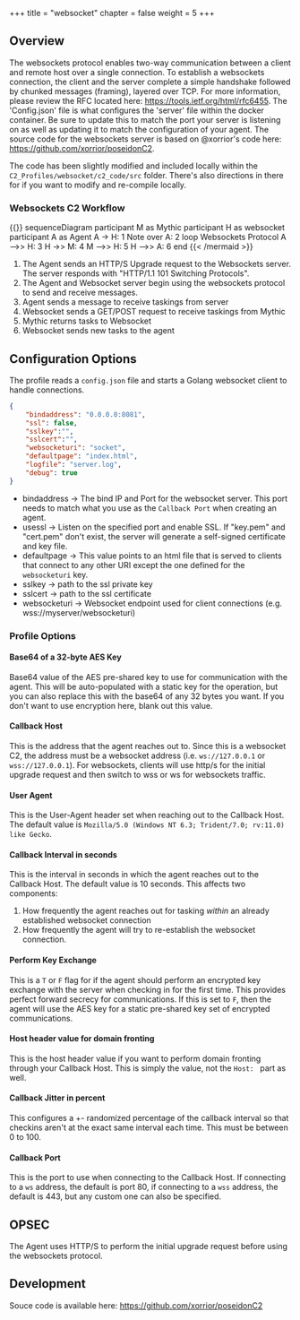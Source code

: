 +++
title = "websocket"
chapter = false
weight = 5
+++

## Overview
The websockets protocol enables two-way communication between a client and remote host over a single connection. To establish a websockets connection, the client and the server complete a simple handshake followed by chunked messages (framing), layered over TCP. For more information, please review the RFC located here: https://tools.ietf.org/html/rfc6455. The 'Config.json' file is what configures the 'server' file within the docker container. Be sure to update this to match the port your server is listening on as well as updating it to match the configuration of your agent. The source code for the websockets server is based on @xorrior's code here: https://github.com/xorrior/poseidonC2.

The code has been slightly modified and included locally within the `C2_Profiles/websocket/c2_code/src` folder. There's also directions in there for if you want to modify and re-compile locally.

### Websockets C2 Workflow
{{<mermaid>}}
sequenceDiagram
    participant M as Mythic
    participant H as websocket
    participant A as Agent
    A -> H: 1
    Note over A: 2
    loop Websockets Protocol
    A -->> H: 3
    H ->> M: 4
    M -->> H: 5
    H -->> A: 6
    end
{{< /mermaid >}}

1. The Agent sends an HTTP/S Upgrade request to the Websockets server. The server responds with "HTTP/1.1 101 Switching Protocols". 
2. The Agent and Websocket server begin using the websockets protocol to send and receive messages.
3. Agent sends a message to receive taskings from server
4. Websocket sends a GET/POST request to receive taskings from Mythic
5. Mythic returns tasks to Websocket
6. Websocket sends new tasks to the agent

## Configuration Options
The profile reads a `config.json` file and starts a Golang websocket client to handle connections. 

```JSON
{
    "bindaddress": "0.0.0.0:8081",
    "ssl": false,
    "sslkey":"",
    "sslcert":"",
    "websocketuri": "socket",
    "defaultpage": "index.html",
    "logfile": "server.log",
    "debug": true
}
```
- bindaddress -> The bind IP and Port for the websocket server. This port needs to match what you use as the `Callback Port` when creating an agent.
- usessl -> Listen on the specified port and enable SSL. If "key.pem" and "cert.pem" don't exist, the server will generate a self-signed certificate and key file.
- defaultpage -> This value points to an html file that is served to clients that connect to any other URI except the one defined for the `websocketuri` key.
- sslkey -> path to the ssl private key
- sslcert -> path to the ssl certificate
- websocketuri -> Websocket endpoint used for client connections (e.g. wss://myserver/websocketuri)


### Profile Options
#### Base64 of a 32-byte AES Key
Base64 value of the AES pre-shared key to use for communication with the agent. This will be auto-populated with a static key for the operation, but you can also replace this with the base64 of any 32 bytes you want. If you don't want to use encryption here, blank out this value.

#### Callback Host
This is the address that the agent reaches out to. Since this is a websocket C2, the address must be a websocket address (i.e. `ws://127.0.0.1` or `wss://127.0.0.1`). For websockets, clients will use http/s for the initial upgrade request and then switch to wss or ws for websockets traffic.

#### User Agent
This is the User-Agent header set when reaching out to the Callback Host. The default value is `Mozilla/5.0 (Windows NT 6.3; Trident/7.0; rv:11.0) like Gecko`.

#### Callback Interval in seconds
This is the interval in seconds in which the agent reaches out to the Callback Host. The default value is 10 seconds. This affects two components:
1. How frequently the agent reaches out for tasking _within_ an already established websocket connection
2. How frequently the agent will try to re-establish the websocket connection.

#### Perform Key Exchange
This is a `T` or `F` flag for if the agent should perform an encrypted key exchange with the server when checking in for the first time. This provides perfect forward secrecy for communications. If this is set to `F`, then the agent will use the AES key for a static pre-shared key set of encrypted communications.

#### Host header value for domain fronting
This is the host header value if you want to perform domain fronting through your Callback Host. This is simply the value, not the `Host: ` part as well.

#### Callback Jitter in percent
This configures a +- randomized percentage of the callback interval so that checkins aren't at the exact same interval each time. This must be between 0 to 100.

#### Callback Port
This is the port to use when connecting to the Callback Host. If connecting to a `ws` address, the default is port 80, if connecting to a `wss` address, the default is 443, but any custom one can also be specified.

## OPSEC

The Agent uses HTTP/S to perform the initial upgrade request before using the websockets protocol.

## Development

Souce code is available here: https://github.com/xorrior/poseidonC2